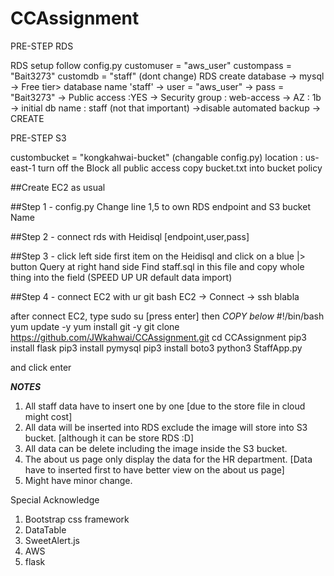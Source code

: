 # CCAssignment

PRE-STEP RDS

RDS setup follow config.py
customuser = "aws_user"
custompass = "Bait3273"
customdb = "staff" (dont change)
RDS create database -> mysql -> Free tier> database name 'staff' -> user = "aws_user" 
-> pass = "Bait3273" -> Public access :YES -> Security group : web-access -> AZ : 1b
-> initial db name : staff (not that important) ->disable automated backup -> CREATE

PRE-STEP S3

custombucket = "kongkahwai-bucket" (changable config.py)
location : us-east-1
turn off the Block all public access
copy bucket.txt into bucket policy

##Create EC2 as usual

##Step 1 - config.py
Change line 1,5 to own RDS endpoint and S3 bucket Name

##Step 2 - connect rds with Heidisql [endpoint,user,pass]

##Step 3 - click left side first item on the Heidisql and click on a blue |> button Query at right hand side
Find staff.sql in this file and copy whole thing into the field (SPEED UP UR default data import)

##Step 4 - connect EC2 with ur git bash
EC2 -> Connect -> ssh blabla

after connect EC2,
type sudo su  [press enter]
then 
*COPY below*
#!/bin/bash
yum update -y
yum install git -y
git clone https://github.com/JWkahwai/CCAssignment.git
cd CCAssignment
pip3 install flask
pip3 install pymysql
pip3 install boto3
python3 StaffApp.py

and click enter

***NOTES***
1. All staff data have to insert one by one [due to the store file in cloud might cost]
2. All data will be inserted into RDS exclude the image will store into S3 bucket. [although it can be store RDS :D]
3. All data can be delete including the image inside the S3 bucket.
4. The about us page only display the data for the HR department. [Data have to inserted first to have better view on the about us page]
5. Might have minor change.

Special Acknowledge
1. Bootstrap css framework
2. DataTable
3. SweetAlert.js
4. AWS
5. flask
